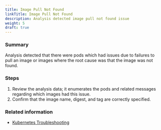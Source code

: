 ```yaml
---
title: Image Pull Not Found
linkTitle: Image Pull Not Found
description: Analysis detected image pull not found issue
weight: 5
draft: true
---
```


### Summary
Analysis detected that there were pods which had issues due to failures to pull an image or images where the root cause was that the image was not found.

### Steps
1. Review the analysis data; it enumerates the pods and related messages regarding which images had this issue.
2. Confirm that the image name, digest, and tag are correctly specified.

### Related information
* [Kubernetes Troubleshooting](https://kubernetes.io/docs/tasks/debug-application-cluster/troubleshooting/)
